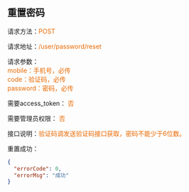 ## 重置密码
<p>请求方法：<span style="color:#e96900">POST</p>
<p>请求地址：<span style="color:#e96900">/user/password/reset</span></p>
<p>请求参数：
<br>
<span style="color:#e96900">mobile：手机号，必传</span>
<br>
<span style="color:#e96900">code：验证码，必传</span>
<br>
<span style="color:#e96900">password：密码，必传</span>
</p>
<p>需要access_token： <span style="color:#e96900">否</span></p>
<p>需要管理员权限： <span style="color:#e96900">否</span></p>
<p>接口说明：<span style="color:#e96900">验证码调发送验证码接口获取，密码不能少于6位数。</span></p>
<p></p>
重置成功：

```json
{
  "errorCode": 0,
  "errorMsg": "成功"
}
```